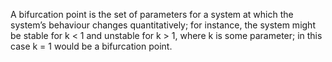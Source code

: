 A bifurcation point is the set of parameters for a system at which the
system’s behaviour changes quantitatively; for instance, the system
might be stable for k \< 1 and unstable for k \> 1, where k is some
parameter; in this case k = 1 would be a bifurcation point.
